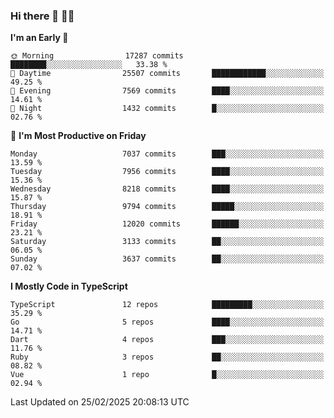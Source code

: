 ### Hi there 👋 🧑‍💻



<!--START_SECTION:waka-->
**I'm an Early 🐤** 

```text
🌞 Morning                17287 commits       ████████░░░░░░░░░░░░░░░░░   33.38 % 
🌆 Daytime                25507 commits       ████████████░░░░░░░░░░░░░   49.25 % 
🌃 Evening                7569 commits        ████░░░░░░░░░░░░░░░░░░░░░   14.61 % 
🌙 Night                  1432 commits        █░░░░░░░░░░░░░░░░░░░░░░░░   02.76 % 
```
📅 **I'm Most Productive on Friday** 

```text
Monday                   7037 commits        ███░░░░░░░░░░░░░░░░░░░░░░   13.59 % 
Tuesday                  7956 commits        ████░░░░░░░░░░░░░░░░░░░░░   15.36 % 
Wednesday                8218 commits        ████░░░░░░░░░░░░░░░░░░░░░   15.87 % 
Thursday                 9794 commits        █████░░░░░░░░░░░░░░░░░░░░   18.91 % 
Friday                   12020 commits       ██████░░░░░░░░░░░░░░░░░░░   23.21 % 
Saturday                 3133 commits        ██░░░░░░░░░░░░░░░░░░░░░░░   06.05 % 
Sunday                   3637 commits        ██░░░░░░░░░░░░░░░░░░░░░░░   07.02 % 
```


**I Mostly Code in TypeScript** 

```text
TypeScript               12 repos            █████████░░░░░░░░░░░░░░░░   35.29 % 
Go                       5 repos             ████░░░░░░░░░░░░░░░░░░░░░   14.71 % 
Dart                     4 repos             ███░░░░░░░░░░░░░░░░░░░░░░   11.76 % 
Ruby                     3 repos             ██░░░░░░░░░░░░░░░░░░░░░░░   08.82 % 
Vue                      1 repo              █░░░░░░░░░░░░░░░░░░░░░░░░   02.94 % 
```




 Last Updated on 25/02/2025 20:08:13 UTC
<!--END_SECTION:waka-->


